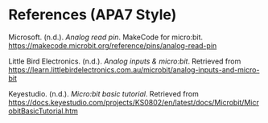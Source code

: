 # References (APA7 Style)
Microsoft. (n.d.). *Analog read pin*. MakeCode for micro:bit. https://makecode.microbit.org/reference/pins/analog-read-pin

Little Bird Electronics. (n.d.). *Analog inputs & micro:bit*. Retrieved from https://learn.littlebirdelectronics.com.au/microbit/analog-inputs-and-micro-bit

Keyestudio. (n.d.). *Micro:bit basic tutorial*. Retrieved from https://docs.keyestudio.com/projects/KS0802/en/latest/docs/Microbit/MicrobitBasicTutorial.htm
